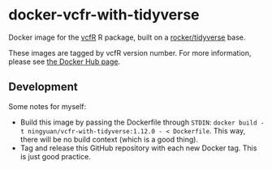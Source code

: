 # docker-vcfr-with-tidyverse

Docker image for the [vcfR](https://cran.r-project.org/web/packages/vcfR/vcfR.pdf) R package, built on a [rocker/tidyverse](https://hub.docker.com/r/rocker/tidyverse) base.

These images are tagged by vcfR version number.
For more information, please see [the Docker Hub page](https://hub.docker.com/r/docker/ningyuan/vcfr-with-tidyverse).

## Development

Some notes for myself:

- Build this image by passing the Dockerfile through `STDIN`: `docker build -t ningyuan/vcfr-with-tidyverse:1.12.0 - < Dockerfile`.
  This way, there will be no build context (which is a good thing).
- Tag and release this GitHub repository with each new Docker tag.
  This is just good practice.
